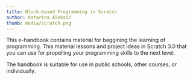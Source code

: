 ```yaml
---
title: Block-based Programming in Scratch
author: Katarina Aleksić
thumb: media/scratch.png
---
```


This e-handbook contains material for beggining the learning of programming. This material lessons and project ideas in Scratch 3.0 that you can use for propelling your programming skills to the next level.

The handbook is suitable for use in public schools, other courses, or individually.
